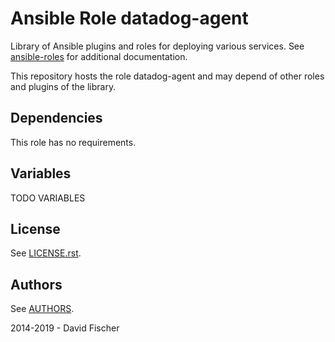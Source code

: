 # Ansible Role datadog-agent

Library of Ansible plugins and roles for deploying various services.
See [ansible-roles](https://github.com/davidfischer-ch/ansible-roles) for additional documentation.

This repository hosts the role datadog-agent and may depend of other roles and plugins of the library.

## Dependencies

This role has no requirements.

## Variables

TODO VARIABLES

## License

See [LICENSE.rst](LICENSE.rst).

## Authors

See [AUTHORS](AUTHORS).

2014-2019 - David Fischer
